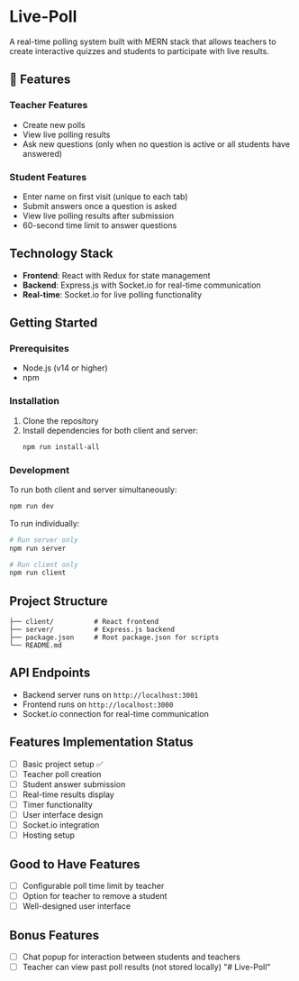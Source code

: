 # Live-Poll

A real-time polling system built with MERN stack that allows teachers to create interactive quizzes and students to participate with live results.

## 🚀 Features

### Teacher Features
- Create new polls
- View live polling results
- Ask new questions (only when no question is active or all students have answered)

### Student Features
- Enter name on first visit (unique to each tab)
- Submit answers once a question is asked
- View live polling results after submission
- 60-second time limit to answer questions

## Technology Stack

- **Frontend**: React with Redux for state management
- **Backend**: Express.js with Socket.io for real-time communication
- **Real-time**: Socket.io for live polling functionality

## Getting Started

### Prerequisites
- Node.js (v14 or higher)
- npm

### Installation

1. Clone the repository
2. Install dependencies for both client and server:
   ```bash
   npm run install-all
   ```

### Development

To run both client and server simultaneously:
```bash
npm run dev
```

To run individually:
```bash
# Run server only
npm run server

# Run client only
npm run client
```

## Project Structure

```
├── client/          # React frontend
├── server/          # Express.js backend
├── package.json     # Root package.json for scripts
└── README.md
```

## API Endpoints

- Backend server runs on `http://localhost:3001`
- Frontend runs on `http://localhost:3000`
- Socket.io connection for real-time communication

## Features Implementation Status

- [ ] Basic project setup ✅
- [ ] Teacher poll creation
- [ ] Student answer submission
- [ ] Real-time results display
- [ ] Timer functionality
- [ ] User interface design
- [ ] Socket.io integration
- [ ] Hosting setup

## Good to Have Features

- [ ] Configurable poll time limit by teacher
- [ ] Option for teacher to remove a student
- [ ] Well-designed user interface

## Bonus Features

- [ ] Chat popup for interaction between students and teachers
- [ ] Teacher can view past poll results (not stored locally)
"# Live-Poll" 
